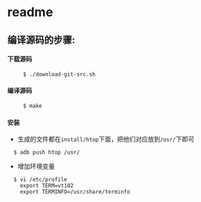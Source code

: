 readme
======

## 编译源码的步骤:

#### 下载源码

```
     $ ./download-git-src.sh
```

#### 编译源码

```
     $ make
```

#### 安装

* 生成的文件都在`install/htop`下面，把他们对应放到`/usr/`下即可  

```
  $ adb push htop /usr/
```

* 增加环境变量  

```
  $ vi /etc/profile
    export TERM=vt102
    export TERMINFO=/usr/share/terminfo
```





